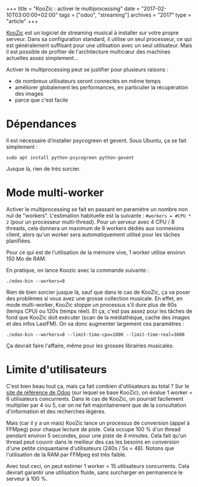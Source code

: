 +++
title = "KooZic : activer le multiprocessing"
date = "2017-02-10T03:00:00+02:00"
tags = ["odoo", "streaming"]
archives = "2017"
type = "article"
+++

[KooZic](https://koozic.net/) est un logiciel de streaming musical à installer sur votre propre
serveur. Dans sa configuration standard, il utilise un seul processeur, ce qui est généralement
suffisant pour une utilisation avec un seul utilisateur. Mais il est possible de profiter de
l'architecture multicœur des machines actuelles assez simplement...

Activer le multiprocessing peut se justifier pour plusieurs raisons :

*   de nombreux utilisateurs seront connectés en même temps
*   améliorer globalement les performances, en particulier la récupération des images
*   parce que c'est facile

# Dépendances

Il est nécessaire d'installer psycogreen et gevent. Sous Ubuntu, ça se fait simplement :

```
sudo apt install python-psycogreen python-gevent
```

Jusque là, rien de très sorcier.

# Mode multi-worker

Activer le multiprocessing se fait en passant en paramètre un nombre non nul de "workers".
L'estimation habituelle est la suivante : `#workers = #CPU * 2` (pour un processeur multi-thread).
Pour un serveur avec 4 CPU / 8 threads, cela donnera un maximum de 8 workers dédiés aux connexions
client, alors qu'un worker sera automatiquement utilisé pour les tâches planifiées.

Pour ce qui est de l'utilisation de la mémoire vive, 1 worker utilise environ 150 Mo de RAM.

En pratique, on lance Koozic avec la commande suivante :

```
./odoo-bin --workers=8
```

Rien de bien sorcier jusque là, sauf que dans le cas de KooZic, ça va poser des problèmes si vous
avez une grosse collection musicale. En effet, en mode multi-worker, KooZic stoppe un processus s'il
dure plus de 60s (temps CPU) ou 120s (temps réel). Et ça, c'est pas assez pour les tâches de fond
que KooZic doit exécuter (scan de la médiathèque, cache des images et des infos LastFM). On va donc
augmenter largement ces paramètres :

```
./odoo-bin --workers=8 --limit-time-cpu=1800 --limit-time-real=3600
```

Ça devrait faire l'affaire, même pour les grosses librairies musicales.

# Limite d'utilisateurs

C'est bien beau tout ça, mais ça fait combien d'utilisateurs au total ? Sur le
[site de référence de Odoo](https://www.odoo.com/documentation/10.0/setup/deploy.htm) (sur lequel se
base KooZic), on évalue 1 worker = 6 utilisateurs concurrents. Dans le cas de KooZic, on pourrait
facilement multiplier par 4 ou 5, car on ne fait majoritairement que de la consultation
d'information et des recherches légères.

Mais (car il y a un mais) KooZic lance un processus de conversion (appel à FFMpeg) pour chaque
lecture de piste. Cela occupe 100 % d'un thread pendant environ 5 secondes, pour une piste de 4
minutes. Cela fait qu'un thread peut couvrir dans le meilleur des cas les besoins en conversion
d'une petite cinquantaine d'utilisateurs (240s / 5s = 48). Notons que l'utilisation de la RAM par
FFMpeg est très faible.

Avec tout ceci, on peut estimer 1 worker = 15 utilisateurs concurrents. Cela devrait garantir une
utilisation fluide, sans surcharger en permanence le serveur à 100 %.
